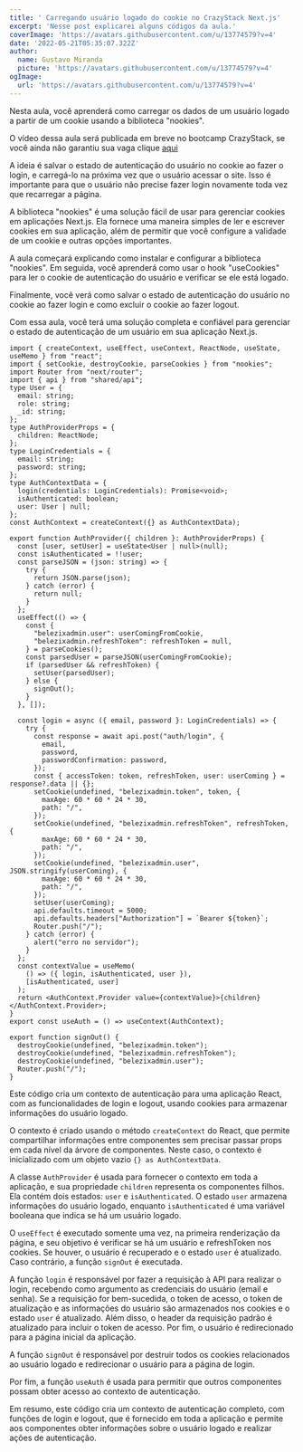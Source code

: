 ```yaml
---
title: ' Carregando usuário logado do cookie no CrazyStack Next.js'
excerpt: 'Nesse post explicarei alguns códigos da aula.'
coverImage: 'https://avatars.githubusercontent.com/u/13774579?v=4'
date: '2022-05-21T05:35:07.322Z'
author:
  name: Gustavo Miranda
  picture: 'https://avatars.githubusercontent.com/u/13774579?v=4'
ogImage:
  url: 'https://avatars.githubusercontent.com/u/13774579?v=4'
---
```

Nesta aula, você aprenderá como carregar os dados de um usuário logado a partir de um cookie usando a biblioteca "nookies".

O vídeo dessa aula será publicada em breve no bootcamp CrazyStack, se você ainda não garantiu sua vaga clique [aqui](https://crazystack.com.br)

A ideia é salvar o estado de autenticação do usuário no cookie ao fazer o login, e carregá-lo na próxima vez que o usuário acessar o site. Isso é importante para que o usuário não precise fazer login novamente toda vez que recarregar a página.

A biblioteca "nookies" é uma solução fácil de usar para gerenciar cookies em aplicações Next.js. Ela fornece uma maneira simples de ler e escrever cookies em sua aplicação, além de permitir que você configure a validade de um cookie e outras opções importantes.

A aula começará explicando como instalar e configurar a biblioteca "nookies". Em seguida, você aprenderá como usar o hook "useCookies" para ler o cookie de autenticação do usuário e verificar se ele está logado.

Finalmente, você verá como salvar o estado de autenticação do usuário no cookie ao fazer login e como excluir o cookie ao fazer logout.

Com essa aula, você terá uma solução completa e confiável para gerenciar o estado de autenticação de um usuário em sua aplicação Next.js.
```tsx
import { createContext, useEffect, useContext, ReactNode, useState, useMemo } from "react";
import { setCookie, destroyCookie, parseCookies } from "nookies";
import Router from "next/router";
import { api } from "shared/api";
type User = {
  email: string;
  role: string;
  _id: string;
};
type AuthProviderProps = {
  children: ReactNode;
};
type LoginCredentials = {
  email: string;
  password: string;
};
type AuthContextData = {
  login(credentials: LoginCredentials): Promise<void>;
  isAuthenticated: boolean;
  user: User | null;
};
const AuthContext = createContext({} as AuthContextData);

export function AuthProvider({ children }: AuthProviderProps) {
  const [user, setUser] = useState<User | null>(null);
  const isAuthenticated = !!user;
  const parseJSON = (json: string) => {
    try {
      return JSON.parse(json);
    } catch (error) {
      return null;
    }
  };
  useEffect(() => {
    const {
      "belezixadmin.user": userComingFromCookie,
      "belezixadmin.refreshToken": refreshToken = null,
    } = parseCookies();
    const parsedUser = parseJSON(userComingFromCookie);
    if (parsedUser && refreshToken) {
      setUser(parsedUser);
    } else {
      signOut();
    }
  }, []);

  const login = async ({ email, password }: LoginCredentials) => {
    try {
      const response = await api.post("auth/login", {
        email,
        password,
        passwordConfirmation: password,
      });
      const { accessToken: token, refreshToken, user: userComing } = response?.data || {};
      setCookie(undefined, "belezixadmin.token", token, {
        maxAge: 60 * 60 * 24 * 30,
        path: "/",
      });
      setCookie(undefined, "belezixadmin.refreshToken", refreshToken, {
        maxAge: 60 * 60 * 24 * 30,
        path: "/",
      });
      setCookie(undefined, "belezixadmin.user", JSON.stringify(userComing), {
        maxAge: 60 * 60 * 24 * 30,
        path: "/",
      });
      setUser(userComing);
      api.defaults.timeout = 5000;
      api.defaults.headers["Authorization"] = `Bearer ${token}`;
      Router.push("/");
    } catch (error) {
      alert("erro no servidor");
    }
  };
  const contextValue = useMemo(
    () => ({ login, isAuthenticated, user }),
    [isAuthenticated, user]
  );
  return <AuthContext.Provider value={contextValue}>{children}</AuthContext.Provider>;
}
export const useAuth = () => useContext(AuthContext);

export function signOut() {
  destroyCookie(undefined, "belezixadmin.token");
  destroyCookie(undefined, "belezixadmin.refreshToken");
  destroyCookie(undefined, "belezixadmin.user");
  Router.push("/");
} 
``` 
Este código cria um contexto de autenticação para uma aplicação React, com as funcionalidades de login e logout, usando cookies para armazenar informações do usuário logado.

O contexto é criado usando o método `createContext` do React, que permite compartilhar informações entre componentes sem precisar passar props em cada nível da árvore de componentes. Neste caso, o contexto é inicializado com um objeto vazio `{} as AuthContextData`.

A classe `AuthProvider` é usada para fornecer o contexto em toda a aplicação, e sua propriedade `children` representa os componentes filhos. Ela contém dois estados: `user` e `isAuthenticated`. O estado `user` armazena informações do usuário logado, enquanto `isAuthenticated` é uma variável booleana que indica se há um usuário logado.

O `useEffect` é executado somente uma vez, na primeira renderização da página, e seu objetivo é verificar se há um usuário e refreshToken nos cookies. Se houver, o usuário é recuperado e o estado `user` é atualizado. Caso contrário, a função `signOut` é executada.

A função `login` é responsável por fazer a requisição à API para realizar o login, recebendo como argumento as credenciais do usuário (email e senha). Se a requisição for bem-sucedida, o token de acesso, o token de atualização e as informações do usuário são armazenados nos cookies e o estado `user` é atualizado. Além disso, o header da requisição padrão é atualizado para incluir o token de acesso. Por fim, o usuário é redirecionado para a página inicial da aplicação.

A função `signOut` é responsável por destruir todos os cookies relacionados ao usuário logado e redirecionar o usuário para a página de login.

Por fim, a função `useAuth` é usada para permitir que outros componentes possam obter acesso ao contexto de autenticação.

Em resumo, este código cria um contexto de autenticação completo, com funções de login e logout, que é fornecido em toda a aplicação e permite aos componentes obter informações sobre o usuário logado e realizar ações de autenticação.